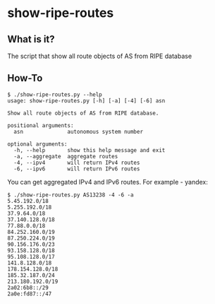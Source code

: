 # show-ripe-routes

## What is it?
The script that show all route objects of AS from RIPE database

## How-To
```
$ ./show-ripe-routes.py --help
usage: show-ripe-routes.py [-h] [-a] [-4] [-6] asn

Show all route objects of AS from RIPE database.

positional arguments:
  asn              autonomous system number

optional arguments:
  -h, --help       show this help message and exit
  -a, --aggregate  aggregate routes
  -4, --ipv4       will return IPv4 routes
  -6, --ipv6       will return IPv6 routes
```

You can get aggregated IPv4 and IPv6 routes. For example - yandex:
```
$ ./show-ripe-routes.py AS13238 -4 -6 -a
5.45.192.0/18
5.255.192.0/18
37.9.64.0/18
37.140.128.0/18
77.88.0.0/18
84.252.160.0/19
87.250.224.0/19
90.156.176.0/23
93.158.128.0/18
95.108.128.0/17
141.8.128.0/18
178.154.128.0/18
185.32.187.0/24
213.180.192.0/19
2a02:6b8::/29
2a0e:fd87::/47
```
